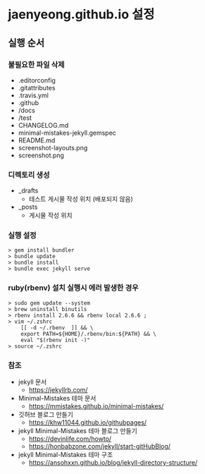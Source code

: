 # jaenyeong.github.io 설정

## 실행 순서

### 불필요한 파일 삭제
* .editorconfig
* .gitattributes
* .travis.yml
* .github
* /docs
* /test
* CHANGELOG.md
* minimal-mistakes-jekyll.gemspec
* README.md
* screenshot-layouts.png
* screenshot.png

### 디렉토리 생성
* _drafts
  * 테스트 게시물 작성 위치 (배포되지 않음)
* _posts
  * 게시물 작성 위치

### 실행 설정
~~~
> gem install bundler
> bundle update
> bundle install
> bundle exec jekyll serve
~~~

### ruby(rbenv) 설치 실행시 에러 발생한 경우
~~~
> sudo gem update --system
> brew uninstall binutils
> rbenv install 2.6.6 && rbenv local 2.6.6 ;
> vim ~/.zshrc
    [[ -d ~/.rbenv  ]] && \
    export PATH=${HOME}/.rbenv/bin:${PATH} && \
    eval "$(rbenv init -)"
> source ~/.zshrc
~~~

### 참조
* jekyll 문서
  * https://jekyllrb.com/
* Minimal-Mistakes 테마 문서
  * https://mmistakes.github.io/minimal-mistakes/
* 깃허브 블로그 만들기
  * https://khw11044.github.io/githubpages/
* jekyll Minimal-Mistakes 테마 블로그 만들기
  * https://devinlife.com/howto/
  * https://honbabzone.com/jekyll/start-gitHubBlog/
* jekyll Minimal-Mistakes 테마 구조
  * https://ansohxxn.github.io/blog/jekyll-directory-structure/
